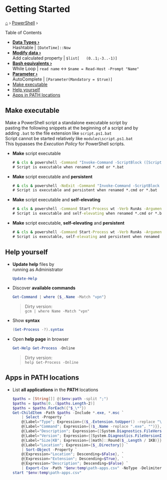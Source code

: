 <h1> Getting Started </h1>

[⌂](../../README.md) › [PowerShell](../../README.md#powershell) ›

Table of Contents
- **[Data Types ›](data-types.md)**  
    Hashtable | `[DateTime]::Now`
- **[Modify data ›](modify.md)**  
    Add calculated property | `$list[	(0..1;-3..-1)]`
- **[Bash equivalents ›](bash-equivalents.md)**  
    While Loop | `read name` <-> `$name = Read-Host -Prompt "Name"`
- **[Parameter ›](powershell/parameter.md)**  
    AutoComplete | `[Parameter(Mandatory = $true)]`
- [Make executable](#make-executable)
- [Help yourself](#help-yourself)
- [Apps in PATH locations](#apps-in-path-locations)

## Make executable
Make a PowerShell script a standalone executable script by  
pasting the following snippets at the beginning of a script and by  
adding `.bat` to the file extension like `script.ps1.bat`  
Script cannot be started relatively like `modules\script.ps1.bat`  
This bypasses the _Execution Policy_ for PowerShell scripts.

- **Make** script executable  
    ```cmd
    # & cls & powershell -Command "Invoke-Command -ScriptBlock ([ScriptBlock]::Create(((Get-Content """%0""") -join [Environment]::NewLine)))" & exit
    # Script is executable when renamed *.cmd or *.bat
    ```
- **Make** script executable and **persistent**
    ```cmd
    # & cls & powershell -NoExit -Command "Invoke-Command -ScriptBlock ([ScriptBlock]::Create(((Get-Content """%0""") -join [Environment]::NewLine)))" & exit
    # Script is executable and persistent when renamed *.cmd or *.bat
    ```

- **Make** script executable and **self-elevating**  
    ```cmd
    # & cls & powershell -Command Start-Process wt -Verb RunAs -ArgumentList """PowerShell.exe -Command Invoke-Command -ScriptBlock ([ScriptBlock]::Create(((Get-Content %0) -join [Environment]::NewLine)))""" & exit
    # Script is executable and self-elevating when renamed *.cmd or *.bat
    ```
- **Make** script executable, **self-elevating** and **persistent**
    ```cmd
    # & cls & powershell -Command Start-Process wt -Verb RunAs -ArgumentList """PowerShell.exe -NoExit -Command Invoke-Command -ScriptBlock ([ScriptBlock]::Create(((Get-Content %0) -join [Environment]::NewLine)))""" & exit
    # Script is executable, self-elevating and persistent when renamed *.cmd or *.bat
    ```

## Help yourself

- **Update help** files by  
	running as Administrator
    ```powershell
    Update-Help
    ```

- Discover **available commands**
	```powershell
	Get-Command | where {$_.Name -Match "vpn"}
	```
	> Dirty version:  
	> `gcm | where Name -Match "vpn"`


- Show **syntax**
	```powershell
	(Get-Process -?).syntax
	```

- Open **help page** in browser
	```powershell
	Get-Help Get-Process -Online
	```
	> Dirty version:  
	> `help Get-Process -Online`

## Apps in PATH locations

- List **all applications** in the **PATH** locations
    ```powershell
    $paths = [String[]] @($env:path -split ";") 
    $paths = $paths[0..($paths.Length-2)]
    $paths = $paths.ForEach({"$_\*"})
    Get-ChildItem -Path $paths -Include *.exe, *.msc `
        | Select -Property `
        @{Label="Type"; Expression={($_.Extension.toUpper() -replace "\`.","")}}, `
        @{Label="Command"; Expression={($_.Name -replace ".exe", "")}}, `
        @{Label="Description"; Expression={[System.Diagnostics.FileVersionInfo]::GetVersionInfo($_).FileDescription}}, `
        @{Label="Version"; Expression={[System.Diagnostics.FileVersionInfo]::GetVersionInfo($_).FileVersion}}, `
        @{Label="Size|KB"; Expression={[math]::Round($_.Length / 1KB)}}, `
        @{Label="Location"; Expression={$_.Directory}} `
        | Sort-Object -Property `
        @{Expression="Location"; Descending=$False}, `
        @{Expression="Extension"; Descending=$True}, `
        @{Expression="Description"; Descending=$False} `
        | Export-Csv -Path "$env:temp\path-apps.csv" -NoType -Delimiter ";"
    start "$env:temp\path-apps.csv"
    ```